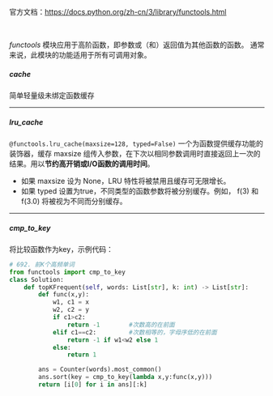 官方文档：https://docs.python.org/zh-cn/3/library/functools.html

</br>

_functools_ 模块应用于高阶函数，即参数或（和）返回值为其他函数的函数。 通常来说，此模块的功能适用于所有可调用对象。

##### cache
简单轻量级未绑定函数缓存

-------------------

##### lru_cache

`@functools.lru_cache(maxsize=128, typed=False)`
一个为函数提供缓存功能的装饰器，缓存 maxsize 组传入参数，在下次以相同参数调用时直接返回上一次的结果。用以**节约高开销或I/O函数的调用时间**。

- 如果 maxsize 设为 None，LRU 特性将被禁用且缓存可无限增长。
- 如果 typed 设置为true，不同类型的函数参数将被分别缓存。例如， f(3) 和 f(3.0) 将被视为不同而分别缓存。

-----------------------

##### cmp_to_key

将比较函数作为key，示例代码：

```python
# 692. 前K个高频单词
from functools import cmp_to_key
class Solution:
    def topKFrequent(self, words: List[str], k: int) -> List[str]:
        def func(x,y):
            w1, c1 = x
            w2, c2 = y
            if c1>c2:
                return -1        #次数高的在前面
            elif c1==c2:         #次数相等的，字母序低的在前面
                return -1 if w1<w2 else 1
            else:
                return 1

        ans = Counter(words).most_common()
        ans.sort(key = cmp_to_key(lambda x,y:func(x,y)))
        return [i[0] for i in ans][:k]
```